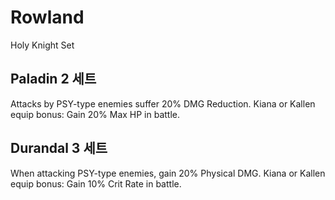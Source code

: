 # Rowland

Holy Knight Set

## Paladin 2 세트

Attacks by PSY-type enemies suffer 20% DMG Reduction.
Kiana or Kallen equip bonus: Gain 20% Max HP in battle.

## Durandal 3 세트

When attacking PSY-type enemies, gain 20% Physical DMG.
Kiana or Kallen equip bonus: Gain 10% Crit Rate in battle.
